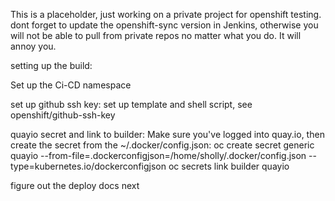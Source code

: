 This is a placeholder, just working on a private project for openshift testing.
dont forget to update the openshift-sync version in Jenkins, otherwise you will not be 
able to pull from private repos no matter what you do. 
It will annoy you. 

setting up the build: 

Set up the Ci-CD namespace

set up github ssh key:
set up template and shell script, see openshift/github-ssh-key

quayio secret and link to builder: 
Make sure you've logged into quay.io, then create the secret from the ~/.docker/config.json: 
oc create secret generic quayio --from-file=.dockerconfigjson=/home/sholly/.docker/config.json --type=kubernetes.io/dockerconfigjson
oc secrets link builder quayio

figure out the deploy docs next

